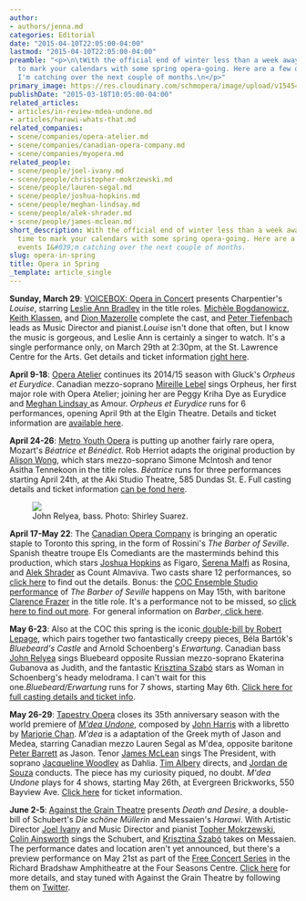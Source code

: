 ```yaml
---
author:
- authors/jenna.md
categories: Editorial
date: "2015-04-10T22:05:00-04:00"
lastmod: "2015-04-10T22:05:00-04:00"
preamble: "<p>\n\tWith the official end of winter less than a week away, it's time
  to mark your calendars with some spring opera-going. Here are a few of the events
  I'm catching over the next couple of months.\n</p>"
primary_image: https://res.cloudinary.com/schmopera/image/upload/v1545409169/media/webhook-uploads/1428717476073/Spring.jpg.jpg
publishDate: "2015-03-18T10:05:00-04:00"
related_articles:
- articles/in-review-mdea-undone.md
- articles/harawi-whats-that.md
related_companies:
- scene/companies/opera-atelier.md
- scene/companies/canadian-opera-company.md
- scene/companies/myopera.md
related_people:
- scene/people/joel-ivany.md
- scene/people/christopher-mokrzewski.md
- scene/people/lauren-segal.md
- scene/people/joshua-hopkins.md
- scene/people/meghan-lindsay.md
- scene/people/alek-shrader.md
- scene/people/james-mclean.md
short_description: ​With the official end of winter less than a week away, it&#039;s
  time to mark your calendars with some spring opera-going. Here are a few of the
  events I&#039;m catching over the next couple of months.
slug: opera-in-spring
title: Opera in Spring
_template: article_single
---
```


<p>
	<strong>Sunday, March 29</strong>: <a href="http://www.operainconcert.com/Louise.html" target="_blank">VOICEBOX: Opera in Concert</a> presents Charpentier's <em>Louise</em>, starring <a href="http://www.leslieannbradley.com/" target="_blank">Leslie Ann Bradley</a> in the title roles. <a href="http://www.michele-bogdanowicz.com/" target="_blank">Michèle Bogdanowicz</a>, <a href="http://www.keithklassen.com/" target="_blank">Keith Klassen</a>, and <a href="http://www.domoneyartists.com/Baritone/Mazerolle_Bio/mazerolle_bio.html" target="_blank">Dion Mazerolle</a> complete the cast, and <a href="https://twitter.com/petertiefenbach" target="_blank">Peter Tiefenbach</a> leads as Music Director and pianist.<em>Louise</em> isn't done that often, but I know the music is gorgeous, and Leslie Ann is certainly a singer to watch. It's a single performance only, on March 29th at 2:30pm, at the St. Lawrence Centre for the Arts. Get details and ticket information <a href="http://www.operainconcert.com/Louise.html" target="_blank">right here</a>.<br>
</p>
<p>
	<strong>April 9-18</strong>: <a href="http://www.operaatelier.com/season/14-15-season/" target="_blank">Opera Atelier</a> continues its 2014/15 season with Gluck's <em>Orpheus et Eurydice</em>. Canadian mezzo-soprano <a href="http://www.coc.ca/PerformancesAndTickets/FreeConcertSeries.aspx" target="_blank">Mireille Lebel</a> sings Orpheus, her first major role with Opera Atelier; joining her are Peggy Kriha Dye as Eurydice and <a href="http://www.meghanlindsay.com/" target="_blank">Meghan Lindsay </a>as Amour. <em>Orpheus et Eurydice</em> runs for 6 performances, opening April 9th at the Elgin Theatre. Details and ticket information are <a href="http://www.operaatelier.com/season/14-15-season/" target="_blank">available here</a>.
</p>
<p>
	<strong>April 24-26</strong>: <a href="http://www.metroyouthopera.ca/" target="_blank">Metro Youth Opera</a> is putting up another fairly rare opera, Mozart's <em>Béatrice et Bénédict</em>. Rob Herriot adapts the original production by <a href="https://twitter.com/alleywo" target="_blank">Alison Wong</a>, which stars mezzo-soprano Simone McIntosh and tenor Asitha Tennekoon in the title roles. <em>Béatrice</em> runs for three performances starting April 24th, at the Aki Studio Theatre, 585 Dundas St. E. Full casting details and ticket information <a href="http://www.metroyouthopera.ca/201415-season/" target="_blank">can be fond here</a>.
</p>
<figure data-type="image"><a href="https://res.cloudinary.com/schmopera/image/upload/v1545409169/media/webhook-uploads/1428717616453/JohnRelyea-pc-ShirleySuarez.jpg"><img data-resize-src="http://lh3.googleusercontent.com/f5sboKJKRkRhXmuE-Rvv4SM8d193_OVxKP8NlGhd2OWyM-yEf2apUz6_CKKKv7eSviDZFx2VJZD4qatc85bH97_ZKn_8" src="http://lh3.googleusercontent.com/f5sboKJKRkRhXmuE-Rvv4SM8d193_OVxKP8NlGhd2OWyM-yEf2apUz6_CKKKv7eSviDZFx2VJZD4qatc85bH97_ZKn_8=s1200"></a><figcaption>
John Relyea, bass. Photo: Shirley Suarez.
</figcaption></figure>
<p>
	<strong>April 17-May 22</strong>: The <a href="http://www.coc.ca/PerformancesAndTickets/1415Season/BarberofSeville.aspx" target="_blank">Canadian Opera Company</a> is bringing an operatic staple to Toronto this spring, in the form of Rossini's <em>The Barber of Seville</em>. Spanish theatre troupe Els Comediants are the masterminds behind this production, which stars <a href="http://joshuahopkins.com/" target="_blank">Joshua Hopkins</a> as Figaro, <a href="http://www.serenamalfi.com/" target="_blank">Serena Malfi</a> as Rosina, and <a href="https://twitter.com/alekshrader" target="_blank">Alek Shrader</a> as Count Almaviva. Two casts share 12 performances, so <a href="http://www.coc.ca/PerformancesAndTickets/1415Season/BarberofSeville.aspx" target="_blank">click here</a> to find out the details. Bonus: the <a href="http://www.coc.ca/PerformancesAndTickets/1415Season/BarberofSeville/EnsembleStudioPerformance.aspx" target="_blank">COC Ensemble Studio performance</a> of <em>The Barber of Seville</em> happens on May 15th, with baritone <a href="https://twitter.com/clarencefrazer" target="_blank">Clarence Frazer</a> in the title role. It's a performance not to be missed, so <a href="http://www.coc.ca/PerformancesAndTickets/1415Season/BarberofSeville/EnsembleStudioPerformance.aspx" target="_blank">click here to find out more</a>. For general information on <em>Barber</em>,<a href="http://www.coc.ca/PerformancesAndTickets/1415Season/BarberofSeville.aspx" target="_blank"> click here</a>.<br>
</p>
<p>
	<strong>May 6-23</strong>: Also at the COC this spring is the iconic<a href="http://www.coc.ca/PerformancesAndTickets/1415Season/BluebeardErwartung.aspx" target="_blank"> double-bill by Robert Lepage</a>, which pairs together two fantastically creepy pieces, Béla Bartók's <em>Bluebeard's Castle</em> and Arnold Schoenberg's <em>Erwartung</em>. Canadian bass <a href="http://www.johnrelyea.com/" target="_blank">John Relyea</a> sings Bluebeard opposite Russian mezzo-soprano Ekaterina Gubanova as Judith, and the fantastic <a href="http://www.krisztinaszabo.com/" target="_blank">Krisztina Szabó</a> stars as Woman in Schoenberg's heady melodrama. I can't wait for this one.<em>Bluebeard/Erwartung</em> runs for 7 shows, starting May 6th. <a href="http://www.coc.ca/PerformancesAndTickets/1415Season/BluebeardErwartung.aspx" target="_blank">Click here for full casting details and ticket info</a>.
</p>
<p>
	<strong>May 26-29</strong>: <a href="https://tapestryopera.com/mdea-undone/" target="_blank">Tapestry Opera</a> closes its 35th anniversary season with the world premiere of <a href="https://tapestryopera.com/mdea-undone/" target="_blank"><em>M'dea Undone</em></a>, composed by <a href="http://www.whatjohnharrisdoes.info/Biography.html" target="_blank">John Harris</a> with a libretto by <a href="http://www.marjoriechan.com/Marjorie_Chan/Welcome.html" target="_blank">Marjorie Chan</a>. <i>M'dea</i> is a adaptation of the Greek myth of Jason and Medea, starring Canadian mezzo Lauren Segal as M'dea, opposite baritone <a href="http://zemskygreenartists.com/product/peter-barrett/" target="_blank">Peter Barrett</a> as Jason. Tenor <a href="https://tapestryopera.com/mdea-undone/#james" target="_blank">James McLean</a> sings The President, with soprano <a href="http://deanartists.com/artist/jacqueline-woodley/" target="_blank">Jacqueline Woodley</a> as Dahlia. <a href="https://tapestryopera.com/mdea-undone/#tim" target="_blank">Tim Albery</a> directs, and <a href="https://tapestryopera.com/mdea-undone/#jordan" target="_blank">Jordan de Souza</a> conducts. The piece has my curiosity piqued, no doubt. <em>M'dea Undone</em> plays for 4 shows, starting May 26th, at Evergreen Brickworks, 550 Bayview Ave. <a href="https://tapestryopera.yapsody.com/event/index/8368/mdea-undone-world-premiere" target="_blank">Click here</a> for ticket information.
</p>
<p>
	<strong>June 2-5</strong>: <a href="http://againstthegraintheatre.com/shows/deathanddesire" target="_blank">Against the Grain Theatre</a> presents <em>Death and Desire</em>, a double-bill of Schubert's <em>Die schöne Müllerin</em> and Messaien's <em>Harawi</em>. With Artistic Director <a href="http://www.joelivany.com/index/welcome.html" target="_blank">Joel Ivany</a> and Music Director and pianist <a href="http://www.christophermokrzewski.com/" target="_blank">Topher Mokrzewski</a>, <a href="http://www.colinainsworth.ca/" target="_blank">Colin Ainsworth</a> sings the Schubert, and <a href="http://www.krisztinaszabo.com/" target="_blank">Krisztina Szabó</a> takes on Messaien. The performance dates and location aren't yet announced, but there's a preview performance on May 21st as part of the <a href="http://www.coc.ca/PerformancesAndTickets/FreeConcertSeries.aspx" target="_blank">Free Concert Series</a> in the Richard Bradshaw Amphitheatre at the Four Seasons Centre. <a href="http://againstthegraintheatre.com/shows/deathanddesire" target="_blank">Click here</a> for more details, and stay tuned with Against the Grain Theatre by following them on <a href="https://twitter.com/AtGTheatre" target="_blank">Twitter</a>.
</p>
